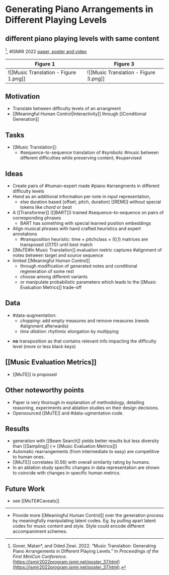 # Generating Piano Arrangements in Different Playing Levels
## different piano playing levels with same content

[^@goverMusicTranslationGenerating2022], #ISMIR 2022 
[paper, poster and video](https://ismir2022program.ismir.net/poster_37.html)

| Figure 1                              | Figure 3 |
| ------------------------------------- | -------- |
| ![[Music Translation - Figure 1.png]] | ![[Music Translation - Figure 3.png]]

## Motivation
- Translate between difficulty levels of an arrangment 
-  [[Meaningful Human Control|Interactivity]] through [[Conditional Generation]]

## Tasks
- [[Music Translation]]:
	- #sequence-to-sequence  translation of #symbolic #music between different difficulties while preserving content; #supervised

## Ideas
- Create pairs of #human-expert made #piano #arrangments in different difficulty levels 
- *Hand* as an additional information per note in input representation,
	- else duration based (offset, pitch, duration) [[REMI]] without special tokens like *chord* or *beat*
- A [[Transformer]] ([[BART]]) trained #sequence-to-sequence on pairs of corresponding phrases
	- BART has something with special learned position embeddings
- Align musical phrases with hand crafted heuristics and expert annotations
	- #transposition heuristic: time × pitchclass × (0,1) matrices are transposed ($O(11)$) until best match
- [[MuTE#In Music Translation]] evaluation metric captures #alignment of notes between target and source sequence
- limited [[Meaningful Human Control]] 
	- through modification of generated notes and conditional regeneration of some rest
	- choose among different variants
	- or manipulate probabilistic parameters which leads to the [[Music Evaluation Metrics]] trade-off

## Data
- #data-augmentation:
	- *chopping*: add empty measures and remove measures (needs #alignment afterwards)
	- *time dilation*: rhythmic elongation by multipying 
* **no** transposition as that contains relevant info impacting the difficulty level (more or less black keys)

## [[Music Evaluation Metrics]]
- [[MuTE]] is proposed

## Other noteworthy points
- Paper is very thorough in explanation of methodology, detailing reasoning, experiments and ablation studies on their design decisions. 
- Opensourced [[MuTE]] and #data-ugmentation code.

## Results
- generation with [[Beam Search]] yields better results but less diversity than [[Sampling]] (→ [[Music Evaluation Metrics]])
- Automatic rearrangements (from intermediate to easy) are competitive to human ones. 
- [[MuTE]] correlates (0.56) with overall similarity rating by humans.
- In an ablation study specific changes in data representation are shown to coincide with changes in specific human metrics.

## Future Work
- see [[MuTE#Caveats]]
---
- Provide more [[Meaningful Human Control]] over the generation process by meaningfully manipulating latent codes. Eg. by pulling apart latent codes for music content and style. Style could encode different accompaniment schemes.


[^@goverMusicTranslationGenerating2022]: Gover, Matan*, and Oded Zewi. 2022. “Music Translation: Generating Piano Arrangements in Different Playing Levels.” In _Proceedings of the First MiniCon Conference_. [https://ismir2022program.ismir.net/poster_37.html](https://ismir2022program.ismir.net/poster_37.html).
